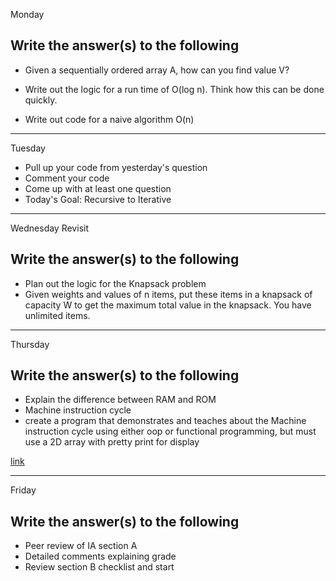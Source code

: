 Monday
## Write the answer(s) to the following
- Given a sequentially ordered array A, how can you find value V?

- Write out the logic for a run time of O(log n). Think how this can be done quickly.

- Write out code for a naive algorithm O(n)
---
Tuesday
- Pull up your code from yesterday's question
- Comment your code
- Come up with at least one question
- Today's Goal: Recursive to Iterative

---
Wednesday Revisit
## Write the answer(s) to the following
- Plan out the logic for the Knapsack problem
- Given weights and values of n items, put these items in a knapsack of capacity W to get the maximum total value in the knapsack. You have unlimited items.
----
Thursday
## Write the answer(s) to the following
- Explain the difference between RAM and ROM
- Machine instruction cycle
- create a program that demonstrates and teaches about the Machine instruction cycle using either oop or functional programming, but must use a 2D array with pretty print for display




 [link]("https://www.youtube.com/watch?v=gI-qXk7XojA&t=34s")

----
Friday
## Write the answer(s) to the following
- Peer review of IA section A
- Detailed comments explaining grade
- Review section B checklist and start
